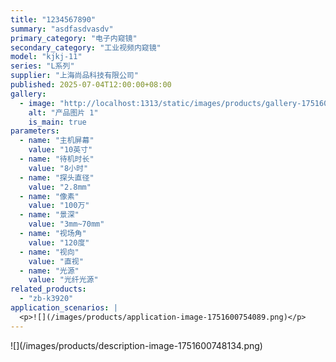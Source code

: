 ```yaml
---
title: "1234567890"
summary: "asdfasdvasdv"
primary_category: "电子内窥镜"
secondary_category: "工业视频内窥镜"
model: "kjkj-11"
series: "L系列"
supplier: "上海尚品科技有限公司"
published: 2025-07-04T12:00:00+08:00
gallery:
  - image: "http://localhost:1313/static/images/products/gallery-1751600712939-P-1.jpg"
    alt: "产品图片 1"
    is_main: true
parameters:
  - name: "主机屏幕"
    value: "10英寸"
  - name: "待机时长"
    value: "8小时"
  - name: "探头直径"
    value: "2.8mm"
  - name: "像素"
    value: "100万"
  - name: "景深"
    value: "3mm~70mm"
  - name: "视场角"
    value: "120度"
  - name: "视向"
    value: "直视"
  - name: "光源"
    value: "光纤光源"
related_products:
  - "zb-k3920"
application_scenarios: |
  <p>![](/images/products/application-image-1751600754089.png)</p>
---
```


<p>![](/images/products/description-image-1751600748134.png)</p>